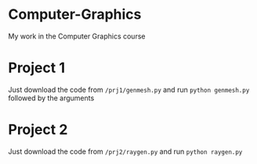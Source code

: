 # Computer-Graphics
My work in the Computer Graphics course
# Project 1
Just download the code from `/prj1/genmesh.py` and run `python genmesh.py` followed by the arguments
# Project 2
Just download the code from `/prj2/raygen.py` and run `python raygen.py`
